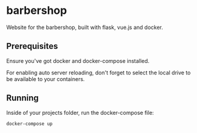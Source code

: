 # barbershop
 Website for the barbershop, built with flask, vue.js and docker. 

## Prerequisites
Ensure you've got docker and docker-compose installed.

For enabling auto server reloading, don't forget to select the 
local drive to be available to your containers.

## Running

Inside of your projects folder, run the docker-compose file:
```
docker-compose up
```
